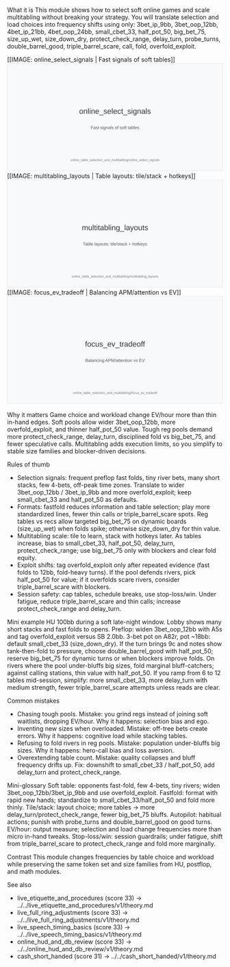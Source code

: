What it is
This module shows how to select soft online games and scale multitabling without breaking your strategy. You will translate selection and load choices into frequency shifts using only: 3bet_ip_9bb, 3bet_oop_12bb, 4bet_ip_21bb, 4bet_oop_24bb, small_cbet_33, half_pot_50, big_bet_75, size_up_wet, size_down_dry, protect_check_range, delay_turn, probe_turns, double_barrel_good, triple_barrel_scare, call, fold, overfold_exploit.

[[IMAGE: online_select_signals | Fast signals of soft tables]]
![Fast signals of soft tables](images/online_select_signals.svg)
[[IMAGE: multitabling_layouts | Table layouts: tile/stack + hotkeys]]
![Table layouts: tile/stack + hotkeys](images/multitabling_layouts.svg)
[[IMAGE: focus_ev_tradeoff | Balancing APM/attention vs EV]]
![Balancing APM/attention vs EV](images/focus_ev_tradeoff.svg)

Why it matters
Game choice and workload change EV/hour more than thin in-hand edges. Soft pools allow wider 3bet_oop_12bb, more overfold_exploit, and thinner half_pot_50 value. Tough reg pools demand more protect_check_range, delay_turn, disciplined fold vs big_bet_75, and fewer speculative calls. Multitabling adds execution limits, so you simplify to stable size families and blocker-driven decisions.

Rules of thumb

* Selection signals: frequent preflop fast folds, tiny river bets, many short stacks, few 4-bets, off-peak time zones. Translate to wider 3bet_oop_12bb / 3bet_ip_9bb and more overfold_exploit; keep small_cbet_33 and half_pot_50 as defaults.
* Formats: fastfold reduces information and table selection; play more standardized lines, fewer thin calls or triple_barrel_scare spots. Reg tables vs recs allow targeted big_bet_75 on dynamic boards (size_up_wet) when folds spike; otherwise size_down_dry for thin value.
* Multitabling scale: tile to learn, stack with hotkeys later. As tables increase, bias to small_cbet_33, half_pot_50, delay_turn, protect_check_range; use big_bet_75 only with blockers and clear fold equity.
* Exploit shifts: tag overfold_exploit only after repeated evidence (fast folds to 12bb, fold-heavy turns). If the pool defends rivers, pick half_pot_50 for value; if it overfolds scare rivers, consider triple_barrel_scare with blockers.
* Session safety: cap tables, schedule breaks, use stop-loss/win. Under fatigue, reduce triple_barrel_scare and thin calls; increase protect_check_range and delay_turn.

Mini example
HU 100bb during a soft late-night window. Lobby shows many short stacks and fast folds to opens. Preflop: widen 3bet_oop_12bb with A5s and tag overfold_exploit versus SB 2.0bb. 3-bet pot on A82r, pot ~18bb: default small_cbet_33 (size_down_dry). If the turn brings 9c and notes show tank-then-fold to pressure, choose double_barrel_good with half_pot_50; reserve big_bet_75 for dynamic turns or when blockers improve folds. On rivers where the pool under-bluffs big sizes, fold marginal bluff-catchers; against calling stations, thin value with half_pot_50. If you ramp from 6 to 12 tables mid-session, simplify: more small_cbet_33, more delay_turn with medium strength, fewer triple_barrel_scare attempts unless reads are clear.

Common mistakes

* Chasing tough pools. Mistake: you grind regs instead of joining soft waitlists, dropping EV/hour. Why it happens: selection bias and ego.
* Inventing new sizes when overloaded. Mistake: off-tree bets create errors. Why it happens: cognitive load while stacking tables.
* Refusing to fold rivers in reg pools. Mistake: population under-bluffs big sizes. Why it happens: hero-call bias and loss aversion.
* Overextending table count. Mistake: quality collapses and bluff frequency drifts up. Fix: downshift to small_cbet_33 / half_pot_50, add delay_turn and protect_check_range.

Mini-glossary
Soft table: opponents fast-fold, few 4-bets, tiny rivers; widen 3bet_oop_12bb/3bet_ip_9bb and use overfold_exploit.
Fastfold: format with rapid new hands; standardize to small_cbet_33/half_pot_50 and fold more thinly.
Tile/stack: layout choice; more tables -> more delay_turn/protect_check_range, fewer big_bet_75 bluffs.
Autopilot: habitual actions; punish with probe_turns and double_barrel_good on good turns.
EV/hour: output measure; selection and load change frequencies more than micro in-hand tweaks.
Stop-loss/win: session guardrails; under fatigue, shift from triple_barrel_scare to protect_check_range and fold more marginally.

Contrast
This module changes frequencies by table choice and workload while preserving the same token set and size families from HU, postflop, and math modules.

See also
- live_etiquette_and_procedures (score 33) -> ../../live_etiquette_and_procedures/v1/theory.md
- live_full_ring_adjustments (score 33) -> ../../live_full_ring_adjustments/v1/theory.md
- live_speech_timing_basics (score 33) -> ../../live_speech_timing_basics/v1/theory.md
- online_hud_and_db_review (score 33) -> ../../online_hud_and_db_review/v1/theory.md
- cash_short_handed (score 31) -> ../../cash_short_handed/v1/theory.md